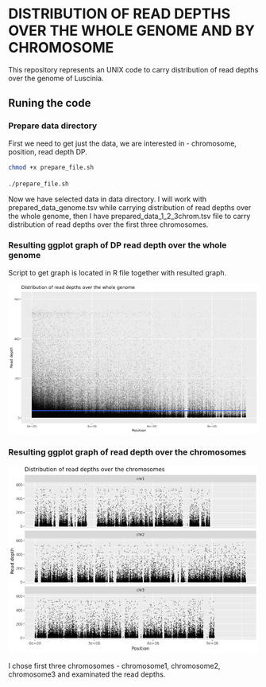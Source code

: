 # DISTRIBUTION OF READ DEPTHS OVER THE WHOLE GENOME AND BY CHROMOSOME
This repository represents an UNIX code to carry distribution of read depths over the genome of Luscinia.


## Runing the code
### Prepare data directory
First we need to get just the data, we are interested in - chromosome, position, read depth DP.

```bash
chmod +x prepare_file.sh

./prepare_file.sh
```
Now we have selected data in data directory. I will work with prepared_data_genome.tsv while carrying distribution of read depths over the whole genome, then I have prepared_data_1_2_3chrom.tsv file to carry distribution of read depths over the first three chromosomes.  

### Resulting ggplot graph of DP read depth over the whole genome
Script to get graph is located in R file together with resulted graph.

![R](R/DPwhole_genome.png)

### Resulting ggplot graph of read depth over the chromosomes

![R](R/DPchromosomes.png)

I chose first three chromosomes - chromosome1, chromosome2, chromosome3 and examinated the read depths.

